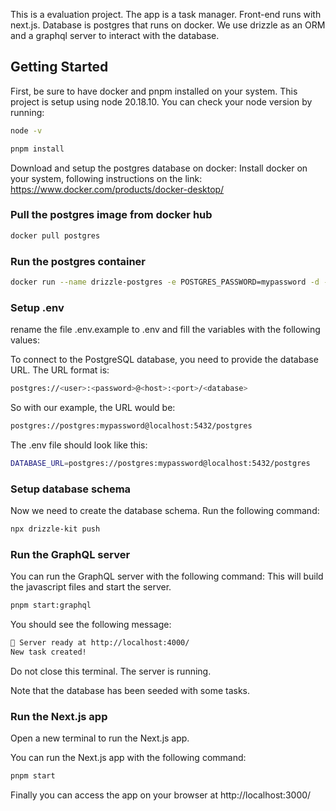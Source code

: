 This is a evaluation project. The app is a task manager. Front-end runs with next.js. Database is postgres that runs on docker. We use drizzle as an ORM and a graphql server to interact with the database.

## Getting Started

First, be sure to have docker and pnpm installed on your system.
This project is setup using node 20.18.10.
You can check your node version by running:

```bash
node -v
```

```bash
pnpm install
```

Download and setup the postgres database on docker:
Install docker on your system, following instructions on the link:
https://www.docker.com/products/docker-desktop/

### Pull the postgres image from docker hub

```bash
docker pull postgres
```

### Run the postgres container

```bash
docker run --name drizzle-postgres -e POSTGRES_PASSWORD=mypassword -d -p 5432:5432 postgres
```

### Setup .env

rename the file .env.example to .env and fill the variables with the following values:

To connect to the PostgreSQL database, you need to provide the database URL. The URL format is:

```bash
postgres://<user>:<password>@<host>:<port>/<database>
```

So with our example, the URL would be:

```bash
postgres://postgres:mypassword@localhost:5432/postgres
```

The .env file should look like this:

```bash
DATABASE_URL=postgres://postgres:mypassword@localhost:5432/postgres
```

### Setup database schema

Now we need to create the database schema. Run the following command:

```bash
npx drizzle-kit push
```

### Run the GraphQL server

You can run the GraphQL server with the following command:
This will build the javascript files and start the server.

```bash
pnpm start:graphql
```

You should see the following message:

```bash
🚀 Server ready at http://localhost:4000/
New task created!
```

Do not close this terminal. The server is running.

Note that the database has been seeded with some tasks.

### Run the Next.js app

Open a new terminal to run the Next.js app.

You can run the Next.js app with the following command:

```bash
pnpm start
```

Finally you can access the app on your browser at http://localhost:3000/